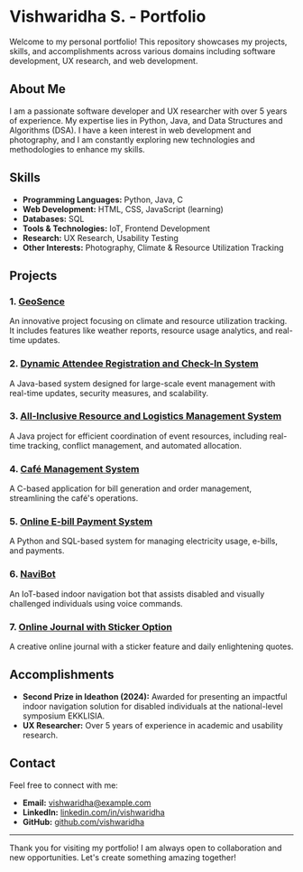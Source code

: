 
# Vishwaridha S. - Portfolio

Welcome to my personal portfolio! This repository showcases my projects, skills, and accomplishments across various domains including software development, UX research, and web development.

## About Me

I am a passionate software developer and UX researcher with over 5 years of experience. My expertise lies in Python, Java, and Data Structures and Algorithms (DSA). I have a keen interest in web development and photography, and I am constantly exploring new technologies and methodologies to enhance my skills.

## Skills

- **Programming Languages:** Python, Java, C
- **Web Development:** HTML, CSS, JavaScript (learning)
- **Databases:** SQL
- **Tools & Technologies:** IoT, Frontend Development
- **Research:** UX Research, Usability Testing
- **Other Interests:** Photography, Climate & Resource Utilization Tracking

## Projects

### 1. [GeoSence](#geosence)
An innovative project focusing on climate and resource utilization tracking. It includes features like weather reports, resource usage analytics, and real-time updates.

### 2. [Dynamic Attendee Registration and Check-In System](#dynamic-attendee-registration)
A Java-based system designed for large-scale event management with real-time updates, security measures, and scalability.

### 3. [All-Inclusive Resource and Logistics Management System](#all-inclusive-resource-management)
A Java project for efficient coordination of event resources, including real-time tracking, conflict management, and automated allocation.

### 4. [Café Management System](#cafe-management-system)
A C-based application for bill generation and order management, streamlining the café's operations.

### 5. [Online E-bill Payment System](#online-e-bill-payment)
A Python and SQL-based system for managing electricity usage, e-bills, and payments.

### 6. [NaviBot](#navibot)
An IoT-based indoor navigation bot that assists disabled and visually challenged individuals using voice commands.

### 7. [Online Journal with Sticker Option](#online-journal)
A creative online journal with a sticker feature and daily enlightening quotes.

## Accomplishments

- **Second Prize in Ideathon (2024):** Awarded for presenting an impactful indoor navigation solution for disabled individuals at the national-level symposium EKKLISIA.
- **UX Researcher:** Over 5 years of experience in academic and usability research.

## Contact

Feel free to connect with me:

- **Email:** [vishwaridha@example.com](mailto:vishwaridha@example.com)
- **LinkedIn:** [linkedin.com/in/vishwaridha](https://www.linkedin.com/in/vishwaridha)
- **GitHub:** [github.com/vishwaridha](https://github.com/vishwaridha)

---

Thank you for visiting my portfolio! I am always open to collaboration and new opportunities. Let's create something amazing together!
